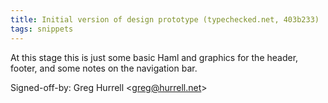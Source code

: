 ```yaml
---
title: Initial version of design prototype (typechecked.net, 403b233)
tags: snippets
---
```


At this stage this is just some basic Haml and graphics for the header, footer, and some notes on the navigation bar.

Signed-off-by: Greg Hurrell &lt;greg@hurrell.net&gt;

